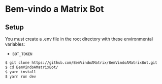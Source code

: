 # Bem-vindo a Matrix Bot

## Setup

You must create a .env file in the root directory with these environmental variables:

* `BOT_TOKEN`

```bash
$ git clone https://github.com/BemVindoAMatrix/BemVindoAMatrixBot.git
$ cd BemVindoAMatrixBot/
$ yarn install
$ yarn run dev
```
